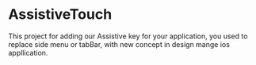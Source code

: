 # AssistiveTouch
This project for adding our Assistive key for your application,
you used to replace side menu or tabBar, with new concept in design mange ios appllication.
